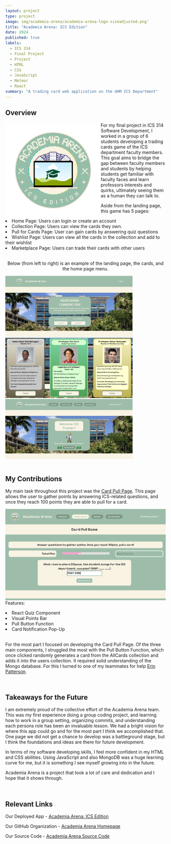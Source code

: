 ```yaml
---
layout: project
type: project
image: img/academia-arena/academia-arena-logo-sizeadjusted.png'
title: "Academia Arena: ICS Edition"
date: 2024
published: true
labels:
  - ICS 314
  - Final Project
  - Project
  - HTML
  - CSS
  - JavaScript
  - Meteor
  - React
summary: "A trading card web application on the UHM ICS Department"
---
```


## Overview 

<div>
  <img align="left" width="300px" src="../img/academia-arena//academia-arena-logo.png">
</div>

For my final project in ICS 314 Software Development, I worked in a group of 6 students developing a trading cards game of the ICS department faculty members. This goal aims to bridge the gap between faculty members and students by helping students get familiar with faculty faces and learn professors interests and quirks, ultimately seeing them as a human they can talk to.

Aside from the landing page, this game has 5 pages:
<li>Home Page: Users can login or create an account</li>
<li>Collection Page: Users can view the cards they own.</li>
<li>Pull for Cards Page: User can gain cards by answering quiz questions</li>
<li>Wishlist Page: Users can view all the cards in the collection and add to their wishlist</li>
<li>Marketplace Page: Users can trade their cards with other users</li>
<br>

<p align="center"> Below (from left to right) is an example of the landing page, the cards, and the home page menu.</p>

<div class="text-center p-4">
  <img width="400px" src="../img/academia-arena/landing-page.png">
  <img width="400px" src="../img/academia-arena/card-examples.png">
  <img width="400px" src="../img/academia-arena/home-page.png">
</div>

<br>

## My Contributions

My main task throughout this project was the [Card Pull Page](https://academia-arena.xyz/pull). This page allows the user to gather points by answering ICS-related questions, and once they reach 100 points they are able to pull for a card.

<img align="right" width="600px" src="../img/academia-arena/card-pull-page-2.png">

Features:
<li>React Quiz Component</li>
<li>Visual Points Bar</li>
<li>Pull Button Function</li>
<li>Card Notification Pop-Up</li>
<br>

For the most part I focused on developing the Card Pull Page. Of the three main components, I struggled the most with the Pull Button Function, which once clicked randomly generates a card from the AllCards collection and adds it into the users collection. It required solid understanding of the Mongo database. For this I turned to one of my teammates for help [Erin Patterson](https://erinlpat.github.io/).

<br>

## Takeaways for the Future

I am extremely proud of the collective effort of the Academia Arena team. This was my first experience doing a group coding project, and learning how to work in a group setting, organizing commits, and understanding each persons role has been an invaluable lesson. We had a bright vision for where this app could go and for the most part I think we accomplished that. One page we did not get a chance to develop was a battleground stage, but I think the foundations and ideas are there for future development.

In terms of my software developing skills, I feel more confident in my HTML and CSS abilities. Using JavaScript and also MongoDB was a huge learning curve for me, but it is something I see myself growing into in the future. 

Academia Arena is a project that took a lot of care and dedication and I hope that it shows through.

<br>

<p align="center">

## Relevant Links

Our Deployed App -  [Academia Arena: ICS Edition](academia-arena.xyz)

Our GitHub Organization - [Academia Arena Homepage](academia-arena.github.io)

Our Source Code - [Academia Arena Source Code](https://github.com/academia-arena/academia-arena)

</p>

